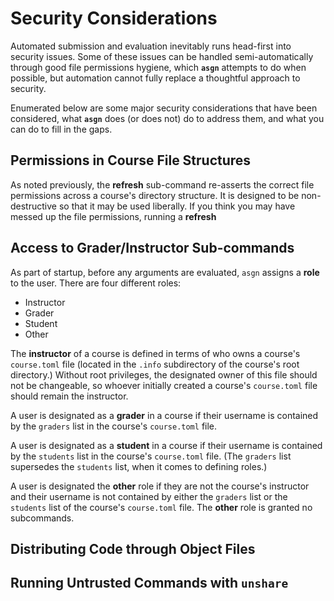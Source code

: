 # Security Considerations

Automated submission and evaluation inevitably runs head-first into security issues.
Some of these issues can be handled semi-automatically through good file permissions hygiene, which **`asgn`** attempts to do when possible, but automation cannot fully replace a thoughtful approach to security.

Enumerated below are some major security considerations that have been considered, what **`asgn`** does (or does not) do to address them, and what you can do to fill in the gaps.

## Permissions in Course File Structures

As noted previously, the **refresh** sub-command re-asserts the correct file permissions across a course's directory structure.
It is designed to be non-destructive so that it may be used liberally.
If you think you may have messed up the file permissions, running a **refresh**


## Access to Grader/Instructor Sub-commands

As part of startup, before any arguments are evaluated, `asgn` assigns a **role** to the user.
There are four different roles:

- Instructor
- Grader
- Student
- Other

The **instructor** of a course is defined in terms of who owns a course's `course.toml` file (located in the `.info` subdirectory of the course's root directory.)
Without root privileges, the designated owner of this file should not be changeable, so whoever initially created a course's `course.toml` file should remain the instructor.

A user is designated as a **grader** in a course if their username is contained by the `graders` list in the course's `course.toml` file.

A user is designated as a **student** in a course if their username is contained by the `students` list in the course's `course.toml` file.
(The `graders` list supersedes the `students` list, when it comes to defining roles.)

A user is designated the **other** role if they are not the course's instructor and their username is not contained by either the `graders` list or the `students` list of the course's `course.toml` file.
The **other** role is granted no subcommands.


## Distributing Code through Object Files


## Running Untrusted Commands with `unshare`


